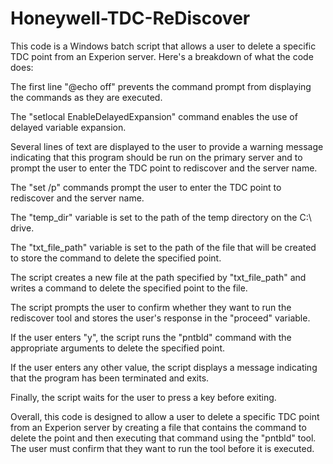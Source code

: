 # Honeywell-TDC-ReDiscover

This code is a Windows batch script that allows a user to delete a specific TDC point from an Experion server. Here's a breakdown of what the code does:

The first line "@echo off" prevents the command prompt from displaying the commands as they are executed.

The "setlocal EnableDelayedExpansion" command enables the use of delayed variable expansion.

Several lines of text are displayed to the user to provide a warning message indicating that this program should be run on the primary server and to prompt the user to enter the TDC point to rediscover and the server name.

The "set /p" commands prompt the user to enter the TDC point to rediscover and the server name.

The "temp_dir" variable is set to the path of the temp directory on the C:\ drive.

The "txt_file_path" variable is set to the path of the file that will be created to store the command to delete the specified point.

The script creates a new file at the path specified by "txt_file_path" and writes a command to delete the specified point to the file.

The script prompts the user to confirm whether they want to run the rediscover tool and stores the user's response in the "proceed" variable.

If the user enters "y", the script runs the "pntbld" command with the appropriate arguments to delete the specified point.

If the user enters any other value, the script displays a message indicating that the program has been terminated and exits.

Finally, the script waits for the user to press a key before exiting.

Overall, this code is designed to allow a user to delete a specific TDC point from an Experion server by creating a file that contains the command to delete the point and then executing that command using the "pntbld" tool. The user must confirm that they want to run the tool before it is executed.
